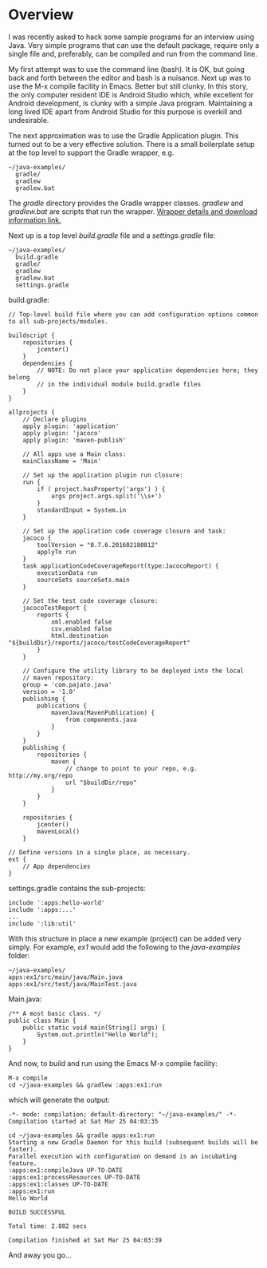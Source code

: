 # Overview

I was recently asked to hack some sample programs for an interview using Java.  Very simple programs that can use the default package, require only a single file and, preferably, can be compiled and run from the command line.

My first attempt was to use the command line (bash).  It is OK, but going back and forth between the editor and bash is a nuisance. Next up was to use the M-x compile facility in Emacs.  Better but still clunky.  In this story, the only computer resident IDE is Android Studio which, while excellent for Android development, is clunky with a simple Java program.  Maintaining a long lived IDE apart from Android Studio for this purpose is overkill and undesirable.

The next approximation was to use the Gradle Application plugin.  This turned out to be a very effective solution.  There is a small boilerplate setup at the top level to support the Gradle wrapper, e.g.

    ~/java-examples/
      gradle/
      gradlew
      gradlew.bat

The *gradle* directory provides the Gradle wrapper classes.  *gradlew* and *gradlew.bat* are scripts that run the wrapper. [Wrapper details and download information link.](https://docs.gradle.org/current/userguide/gradle_wrapper.html)

Next up is a top level *build.gradle* file and a *settings.gradle* file:

    ~/java-examples/
      build.gradle
      gradle/
      gradlew
      gradlew.bat
      settings.gradle


build.gradle:

    // Top-level build file where you can add configuration options common to all sub-projects/modules.

    buildscript {
        repositories {
            jcenter()
        }
        dependencies {
            // NOTE: Do not place your application dependencies here; they belong
            // in the individual module build.gradle files
        }
    }

    allprojects {
        // Declare plugins
        apply plugin: 'application'
        apply plugin: 'jacoco'
        apply plugin: 'maven-publish'

        // All apps use a Main class:
        mainClassName = 'Main'

        // Set up the application plugin run closure:
        run {
            if ( project.hasProperty('args') ) {
                args project.args.split('\\s+')
            }
            standardInput = System.in
        }

        // Set up the application code coverage closure and task:
        jacoco {
            toolVersion = "0.7.6.201602180812"
            applyTo run
        }
        task applicationCodeCoverageReport(type:JacocoReport) {
            executionData run
            sourceSets sourceSets.main
        }

        // Set the test code coverage closure:
        jacocoTestReport {
            reports {
                xml.enabled false
                csv.enabled false
                html.destination "${buildDir}/reports/jacoco/testCodeCoverageReport"
            }
        }

        // Configure the utility library to be deployed into the local
        // maven repository:
        group = 'com.pajato.java'
        version = '1.0'
        publishing {
            publications {
                mavenJava(MavenPublication) {
                    from components.java
                }
            }
        }
        publishing {
            repositories {
                maven {
                    // change to point to your repo, e.g. http://my.org/repo
                    url "$buildDir/repo"
                }
            }
        }

        repositories {
            jcenter()
            mavenLocal()
        }

    // Define versions in a single place, as necessary.
    ext {
        // App dependencies
    }

settings.gradle contains the sub-projects:

    include ':apps:hello-world'
    include ':apps:...'
    ...
    include ':lib:util'

With this structure in place a new example (project) can be added very simply.  For example, _ex1_ would add the following to the *java-examples* folder:

    ~/java-examples/
    apps:ex1/src/main/java/Main.java
    apps:ex1/src/test/java/MainTest.java

Main.java:

    /** A most basic class. */
    public class Main {
        public static void main(String[] args) {
            System.out.println("Hello World");
        }
    }

And now, to build and run using the Emacs M-x compile facility:

    M-x compile
    cd ~/java-examples && gradlew :apps:ex1:run

which will generate the output:

    -*- mode: compilation; default-directory: "~/java-examples/" -*-
    Compilation started at Sat Mar 25 04:03:35

    cd ~/java-examples && gradle apps:ex1:run
    Starting a new Gradle Daemon for this build (subsequent builds will be faster).
    Parallel execution with configuration on demand is an incubating feature.
    :apps:ex1:compileJava UP-TO-DATE
    :apps:ex1:processResources UP-TO-DATE
    :apps:ex1:classes UP-TO-DATE
    :apps:ex1:run
    Hello World

    BUILD SUCCESSFUL

    Total time: 2.882 secs

    Compilation finished at Sat Mar 25 04:03:39

And away you go...
